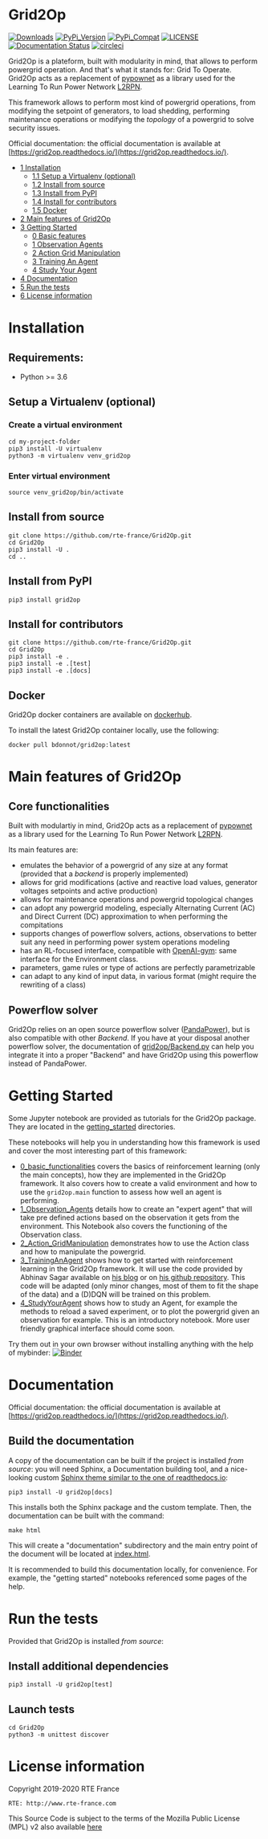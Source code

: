# Grid2Op
[![Downloads](https://pepy.tech/badge/grid2op)](https://pepy.tech/project/grid2op)
[![PyPi_Version](https://img.shields.io/pypi/v/grid2op.svg)](https://pypi.org/project/Grid2Op/)
[![PyPi_Compat](https://img.shields.io/pypi/pyversions/grid2op.svg)](https://pypi.org/project/Grid2Op/)
[![LICENSE](https://img.shields.io/pypi/l/grid2op.svg)](https://www.mozilla.org/en-US/MPL/2.0/)
[![Documentation Status](https://readthedocs.org/projects/grid2op/badge/?version=latest)](https://grid2op.readthedocs.io/en/latest/?badge=latest)
[![circleci](https://circleci.com/gh/BDonnot/Grid2Op.svg?style=shield)](https://circleci.com/gh/BDonnot/Grid2Op)

Grid2Op is a plateform, built with modularity in mind, that allows to perform powergrid operation.
And that's what it stands for: Grid To Operate.
Grid2Op acts as a replacement of [pypownet](https://github.com/MarvinLer/pypownet) 
as a library used for the Learning To Run Power Network [L2RPN](https://l2rpn.chalearn.org/). 

This framework allows to perform most kind of powergrid operations, from modifying the setpoint of generators,
to load shedding, performing maintenance operations or modifying the *topology* of a powergrid
to solve security issues.

Official documentation: the official documentation is available at 
[https://grid2op.readthedocs.io/](https://grid2op.readthedocs.io/).

*   [1 Installation](#installation)
    *   [1.1 Setup a Virtualenv (optional)](#setup-a-virtualenv-optional)
    *   [1.2 Install from source](#step-2-install-from-source)
    *   [1.3 Install from PyPI](#step-2-install-from-pypi)
    *   [1.4 Install for contributors](#step-2-install-for-contributors)
    *   [1.5 Docker](#docker)
*   [2 Main features of Grid2Op](#main-features-of-grid2op)
*   [3 Getting Started](#getting-started)
    *   [0 Basic features](getting_started/0_basic_functionalities.ipynb)
    *   [1 Observation Agents](getting_started/1_Observation_Agents.ipynb)
    *   [2 Action Grid Manipulation](getting_started/2_Action_GridManipulation.ipynb)
    *   [3 Training An Agent](getting_started/3_TrainingAnAgent.ipynb)
    *   [4 Study Your Agent](getting_started/4_StudyYourAgent.ipynb)
*   [4 Documentation](#documentation)
*   [5 Run the tests](#run-the-tests)
*   [6 License information](#license-information)

# Installation
## Requirements:
*   Python >= 3.6

## Setup a Virtualenv (optional)
### Create a virtual environment 
```commandline
cd my-project-folder
pip3 install -U virtualenv
python3 -m virtualenv venv_grid2op
```
### Enter virtual environment
```commandline
source venv_grid2op/bin/activate
```

## Install from source
```commandline
git clone https://github.com/rte-france/Grid2Op.git
cd Grid2Op
pip3 install -U .
cd ..
```

## Install from PyPI
```commandline
pip3 install grid2op
```

## Install for contributors
```commandline
git clone https://github.com/rte-france/Grid2Op.git
cd Grid2Op
pip3 install -e .
pip3 install -e .[test]
pip3 install -e .[docs]
```

## Docker
Grid2Op docker containers are available on [dockerhub](https://hub.docker.com/r/bdonnot/grid2op/tags).

To install the latest Grid2Op container locally, use the following:
```commandline
docker pull bdonnot/grid2op:latest
```

# Main features of Grid2Op
## Core functionalities
Built with modulartiy in mind, Grid2Op acts as a replacement of [pypownet](https://github.com/MarvinLer/pypownet) 
as a library used for the Learning To Run Power Network [L2RPN](https://l2rpn.chalearn.org/). 

Its main features are:
* emulates the behavior of a powergrid of any size at any format (provided that a *backend* is properly implemented)
* allows for grid modifications (active and reactive load values, generator voltages setpoints and active production)
* allows for maintenance operations and powergrid topological changes
* can adopt any powergrid modeling, especially Alternating Current (AC) and Direct Current (DC) approximation to 
  when performing the compitations
* supports changes of powerflow solvers, actions, observations to better suit any need in performing power system operations modeling
* has an RL-focused interface, compatible with [OpenAI-gym](https://gym.openai.com/): same interface for the
  Environment class.
* parameters, game rules or type of actions are perfectly parametrizable
* can adapt to any kind of input data, in various format (might require the rewriting of a class)

## Powerflow solver
Grid2Op relies on an open source powerflow solver ([PandaPower](https://www.pandapower.org/)),
but is also compatible with other *Backend*. If you have at your disposal another powerflow solver, 
the documentation of [grid2op/Backend.py](grid2op/Backend.py) can help you integrate it into a proper "Backend"
and have Grid2Op using this powerflow instead of PandaPower.

# Getting Started
Some Jupyter notebook are provided as tutorials for the Grid2Op package. They are located in the 
[getting_started](getting_started) directories. 

These notebooks will help you in understanding how this framework is used and cover the most
interesting part of this framework:

* [0_basic_functionalities](getting_started/0_basic_functionalities.ipynb) covers the basics 
  of reinforcement learning (only the main concepts), how they are implemented in the
  Grid2Op framework. It also covers how to create a valid environment and how to use the 
  `grid2op.main` function to assess how well an agent is performing.
* [1_Observation_Agents](getting_started/1_Observation_Agents.ipynb) details how to create 
  an "expert agent" that will take pre defined actions based on the observation it gets from 
  the environment. This Notebook also covers the functioning of the Observation class.
* [2_Action_GridManipulation](getting_started/2_Action_GridManipulation.ipynb) demonstrates 
  how to use the Action class and how to manipulate the powergrid.
* [3_TrainingAnAgent](getting_started/3_TrainingAnAgent.ipynb) shows how to get started with 
  reinforcement learning in the Grid2Op framework. It will use the code provided by Abhinav Sagar
  available on [his blog](https://towardsdatascience.com/deep-reinforcement-learning-tutorial-with-open-ai-gym-c0de4471f368) 
  or on [his github repository](https://github.com/abhinavsagar/Reinforcement-Learning-Tutorial). This code will
  be adapted (only minor changes, most of them to fit the shape of the data) 
  and a (D)DQN will be trained on this problem.
* [4_StudyYourAgent](getting_started/4_StudyYourAgent.ipynb) shows how to study an Agent, for example
  the methods to reload a saved experiment, or to plot the powergrid given an observation for
  example. This is an introductory notebook. More user friendly graphical interface should
  come soon.

Try them out in your own browser without installing 
anything with the help of mybinder: 
[![Binder](https://mybinder.org/badge_logo.svg)](https://mybinder.org/v2/gh/rte-france/Grid2Op/master)

# Documentation

Official documentation: the official documentation is available at 
[https://grid2op.readthedocs.io/](https://grid2op.readthedocs.io/).

## Build the documentation
A copy of the documentation can be built if the project is installed *from source*:
you will need Sphinx, a Documentation building tool, and a nice-looking custom
 [Sphinx theme similar to the one of readthedocs.io](https://sphinx-rtd-theme.readthedocs.io/en/latest/):
```commandline
pip3 install -U grid2op[docs]
```
This installs both the Sphinx package and the custom template. Then, the documentation can be built with the command:
```
make html
```
This will create a "documentation" subdirectory and the main entry point of the document will be located at 
[index.html](documentation/html/index.html).

It is recommended to build this documentation locally, for convenience.
For example, the  "getting started" notebooks referenced some pages of the help.

# Run the tests
Provided that Grid2Op is installed *from source*:

## Install additional dependencies
```commandline
pip3 install -U grid2op[test]
```
## Launch tests
```commandline
cd Grid2Op
python3 -m unittest discover
```

# License information
Copyright 2019-2020 RTE France

    RTE: http://www.rte-france.com

This Source Code is subject to the terms of the Mozilla Public License (MPL) v2 also available 
[here](https://www.mozilla.org/en-US/MPL/2.0/)
